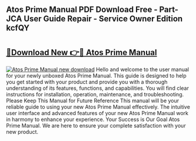 ## Atos Prime Manual PDF Download Free - Part-JCA User Guide Repair - Service Owner Edition kcfQY

# <h2><a href="http://bc65505.oget.top/?id=Atos+Prime+Manual">🔗Download New 👉🔴 Atos Prime Manual</a></h2>

[![Atos Prime Manual new download](https://i.imgur.com/5g1atiW.png)](http://bc65505.oget.top/?id=Atos+Prime+Manual)
Hello and welcome to the user manual for your newly unboxed Atos Prime Manual. This guide is designed to help you get started with your product and provide you with a thorough understanding of its features, functions, and capabilities. You will find clear instructions for installation, operation, maintenance, and troubleshooting. Please Keep This Manual for Future Reference This manual will be your reliable guide to using your new Atos Prime Manual effectively. The intuitive user interface and advanced features of your new Atos Prime Manual work in harmony to enhance your experience. Your Success is Our Goal Atos Prime Manual. We are here to ensure your complete satisfaction with your new product.
